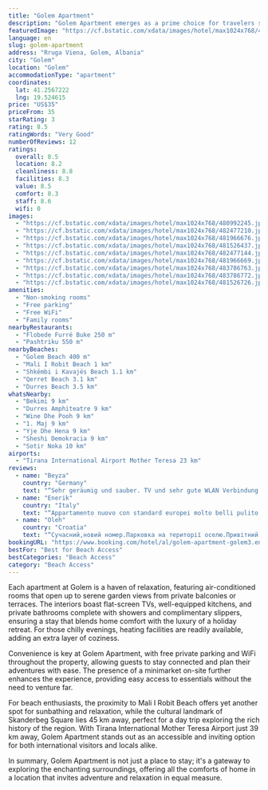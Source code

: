 ```yaml
---
title: "Golem Apartment"
description: "Golem Apartment emerges as a prime choice for travelers seeking comfort and convenience a mere stone's throw from Golem Beach."
featuredImage: "https://cf.bstatic.com/xdata/images/hotel/max1024x768/480992245.jpg?k=1a15d2dd6ba614f94358e375079f77a89a7cf0beb265cf842919566d3534e0fa&o=&hp=1"
language: en
slug: golem-apartment
address: "Rruga Viena, Golem, Albania"
city: "Golem"
location: "Golem"
accommodationType: "apartment"
coordinates:
  lat: 41.2567222
  lng: 19.524615
price: "US$35"
priceFrom: 35
starRating: 3
rating: 8.5
ratingWords: "Very Good"
numberOfReviews: 12
ratings:
  overall: 8.5
  location: 8.2
  cleanliness: 8.8
  facilities: 8.3
  value: 8.5
  comfort: 8.3
  staff: 8.6
  wifi: 0
images:
  - "https://cf.bstatic.com/xdata/images/hotel/max1024x768/480992245.jpg?k=1a15d2dd6ba614f94358e375079f77a89a7cf0beb265cf842919566d3534e0fa&o=&hp=1"
  - "https://cf.bstatic.com/xdata/images/hotel/max1024x768/482477210.jpg?k=776e846e1ead7fcd1328e075aaac414b80d4212118e8690240d9099ba4119cff&o=&hp=1"
  - "https://cf.bstatic.com/xdata/images/hotel/max1024x768/481966676.jpg?k=1cb98f58a0f5f58e07df88ba06a4136c51f3db0c35196bca9b66f997a300094d&o=&hp=1"
  - "https://cf.bstatic.com/xdata/images/hotel/max1024x768/481526437.jpg?k=e32e2932d4510c98d0c6c950e98a3dcc2d334f0f08ed2ae9b3af0f5e393acd7b&o=&hp=1"
  - "https://cf.bstatic.com/xdata/images/hotel/max1024x768/482477144.jpg?k=511f0622aa6d7f1f3662ae9bdbf89b2f812ff040986c5f74d2ad9ba3f193e19c&o=&hp=1"
  - "https://cf.bstatic.com/xdata/images/hotel/max1024x768/481966669.jpg?k=18ab099fd52353a5d5ed4f4fd43a8168142ebf165949402378496e48d36f0d6d&o=&hp=1"
  - "https://cf.bstatic.com/xdata/images/hotel/max1024x768/483786763.jpg?k=d6177c3000d41e32bf22b194329c423d93f3e3d6ac3e1a7ccbb4ca5c4d58d229&o=&hp=1"
  - "https://cf.bstatic.com/xdata/images/hotel/max1024x768/483786772.jpg?k=5e3e54218ddc6411ead6247c81268ce5c99bf328285f34668d9e87561baabebe&o=&hp=1"
  - "https://cf.bstatic.com/xdata/images/hotel/max1024x768/481526726.jpg?k=5f9ebc07a9dab040c6fd8f7980d261b2c01bec8a11d61ea3cfff9e9ad155bb9f&o=&hp=1"
amenities:
  - "Non-smoking rooms"
  - "Free parking"
  - "Free WiFi"
  - "Family rooms"
nearbyRestaurants:
  - "Flobede Furrë Buke 250 m"
  - "Pashtriku 550 m"
nearbyBeaches:
  - "Golem Beach 400 m"
  - "Mali I Robit Beach 1 km"
  - "Shkëmbi i Kavajës Beach 1.1 km"
  - "Qerret Beach 3.1 km"
  - "Durres Beach 3.5 km"
whatsNearby:
  - "Bekimi 9 km"
  - "Durres Amphiteatre 9 km"
  - "Wine Dhe Pooh 9 km"
  - "1. Maj 9 km"
  - "Yje Dhe Hena 9 km"
  - "Sheshi Demokracia 9 km"
  - "Sotir Noka 10 km"
airports:
  - "Tirana International Airport Mother Teresa 23 km"
reviews:
  - name: "Beyza"
    country: "Germany"
    text: "“Sehr geräumig und sauber. TV und sehr gute WLAN Verbindung vorhanden. Parkplatz im Hof mit einem Tor auch da👍 direkt am Golem Strand. Klare Empfehlung von mir 🙌”"
  - name: "Enerik"
    country: "Italy"
    text: "“Appartamento nuovo con standard europei molto belli pulito.”"
  - name: "Oleh"
    country: "Croatia"
    text: "“Сучасний,новий номер.Парковка на території оселю.Привітний персонал ,що завжди готовий допомогти.Вид з вікна на недобудовані будинки і дерева.”"
bookingURL: "https://www.booking.com/hotel/al/golem-apartment-golem3.en-gb.html?aid=8035640"
bestFor: "Best for Beach Access"
bestCategories: "Beach Access"
category: "Beach Access"
---
```


Each apartment at Golem is a haven of relaxation, featuring air-conditioned rooms that open up to serene garden views from private balconies or terraces. The interiors boast flat-screen TVs, well-equipped kitchens, and private bathrooms complete with showers and complimentary slippers, ensuring a stay that blends home comfort with the luxury of a holiday retreat. For those chilly evenings, heating facilities are readily available, adding an extra layer of coziness.

Convenience is key at Golem Apartment, with free private parking and WiFi throughout the property, allowing guests to stay connected and plan their adventures with ease. The presence of a minimarket on-site further enhances the experience, providing easy access to essentials without the need to venture far.

For beach enthusiasts, the proximity to Mali I Robit Beach offers yet another spot for sunbathing and relaxation, while the cultural landmark of Skanderbeg Square lies 45 km away, perfect for a day trip exploring the rich history of the region. With Tirana International Mother Teresa Airport just 39 km away, Golem Apartment stands out as an accessible and inviting option for both international visitors and locals alike.

In summary, Golem Apartment is not just a place to stay; it's a gateway to exploring the enchanting surroundings, offering all the comforts of home in a location that invites adventure and relaxation in equal measure.